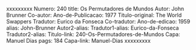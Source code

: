 xxxxxxxxx
Numero: 240
title: Os Permutadores de Mundos
Autor: John Brunner
Co-autor: 
Ano-de-Publicacao: 1977
Titulo-original: The World Swappers
Tradutor: Eurico da Fonseca
Co-tradutor: 
Ano-de-edicao: 1959
alias: John-Brunner
Autor2-alias: 
Tradutor1-alias: Eurico-da-Fonseca
Tradutor2-alias: 
Titulo-link: 240-Os-Permutadores-de-Mundos
Capa: Manuel Dias
pags: 184
Capa-link: Manuel-Dias
xxxxxxxxx